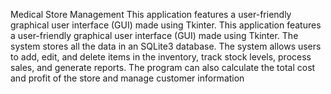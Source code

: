 Medical Store Management
This application features a user-friendly graphical user interface (GUI) made using Tkinter. 
This application features a user-friendly graphical user interface (GUI) made using Tkinter. 
The system stores all the data in an SQLite3 database. The system allows users to add, edit, and delete items in the inventory, track stock levels, process sales, and generate reports.
The program can also calculate the total cost and profit of the store and manage customer information
